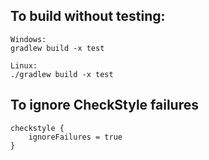 ## To build without testing:
    Windows:
    gradlew build -x test
    
    Linux:
    ./gradlew build -x test
    
## To ignore CheckStyle failures
    checkstyle {
        ignoreFailures = true
    }
